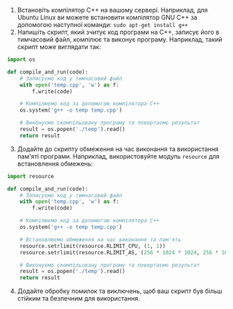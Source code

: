1. Встановіть компілятор C++ на вашому сервері. Наприклад, для Ubuntu Linux ви можете встановити компілятор GNU C++ за допомогою наступної команди:
`sudo apt-get install g++`
2. Напишіть скрипт, який зчитує код програми на C++, записує його в тимчасовий файл, компілює та виконує програму. Наприклад, такий скрипт може виглядати так:

```python
import os

def compile_and_run(code):
    # Записуємо код у тимчасовий файл
    with open('temp.cpp', 'w') as f:
        f.write(code)

    # Компілюємо код за допомогою компілятора C++
    os.system('g++ -o temp temp.cpp')

    # Виконуємо скомпільовану програму та повертаємо результат
    result = os.popen('./temp').read()
    return result
```
3. Додайте до скрипту обмеження на час виконання та використання пам'яті програми. Наприклад, використовуйте модуль `resource` для встановлення обмежень:

```python
import resource

def compile_and_run(code):
    # Записуємо код у тимчасовий файл
    with open('temp.cpp', 'w') as f:
        f.write(code)

    # Компілюємо код за допомогою компілятора C++
    os.system('g++ -o temp temp.cpp')

    # Встановлюємо обмеження на час виконання та пам'ять
    resource.setrlimit(resource.RLIMIT_CPU, (1, 1))
    resource.setrlimit(resource.RLIMIT_AS, (256 * 1024 * 1024, 256 * 1024 * 1024))

    # Виконуємо скомпільовану програму та повертаємо результат
    result = os.popen('./temp').read()
    return result

```
4. Додайте обробку помилок та виключень, щоб ваш скрипт був більш стійким та безпечним для використання.
